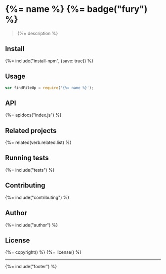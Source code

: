 # {%= name %} {%= badge("fury") %}

> {%= description %}

## Install
{%= include("install-npm", {save: true}) %}

## Usage

```js
var findFileUp = require('{%= name %}');
```

## API
{%= apidocs("index.js") %}

## Related projects
{%= related(verb.related.list) %}  

## Running tests
{%= include("tests") %}

## Contributing
{%= include("contributing") %}

## Author
{%= include("author") %}

## License
{%= copyright() %}
{%= license() %}

***

{%= include("footer") %}
